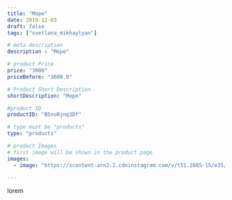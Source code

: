 ```yaml
---
title: "Море"
date: 2019-12-03
draft: false
tags: ["svetlana_mikhaylyan"]

# meta description
description : "Море"

# product Price
price: "3000"
priceBefore: "3600.0"

# Product Short Description
shortDescription: "Море"

#product ID
productID: "B5noRjnq3Df"

# type must be "products"
type: "products"

# product Images
# first image will be shown in the product page
images:
  - image: "https://scontent-arn2-2.cdninstagram.com/v/t51.2885-15/e35/79024131_191261338709712_2021238290591806685_n.jpg?tp=1&_nc_ht=scontent-arn2-2.cdninstagram.com&_nc_cat=100&_nc_ohc=01AjrgMVXU8AX_pnDHA&oh=519787f3ec3c38e8a1afcbd9e21be925&oe=60743664&ig_cache_key=MjE5MDg5Njg3MjA3NzA5NTEzNQ%3D%3D.2"

---
```

lorem
